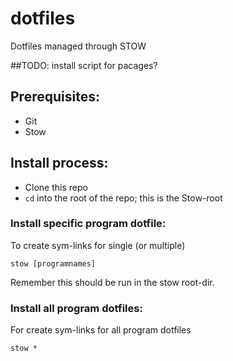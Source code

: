 # dotfiles
Dotfiles managed through STOW

##TODO: 
install script for pacages?

## Prerequisites:
- Git
- Stow

## Install process:
- Clone this repo
- `cd` into the root of the repo; this is the Stow-root

### Install specific program dotfile:
To create sym-links for single (or multiple)
```
stow [programnames]
```
Remember this should be run in the stow root-dir.

### Install all program dotfiles:
For create sym-links for all program dotfiles
```
stow *
```
